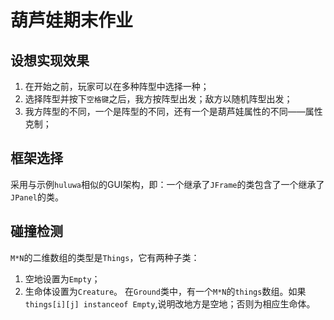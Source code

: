 # 葫芦娃期末作业

## 设想实现效果
1. 在开始之前，玩家可以在多种阵型中选择一种；
2. 选择阵型并按下`空格键`之后，我方按阵型出发；敌方以随机阵型出发；
3. 我方阵型的不同，一个是阵型的不同，还有一个是葫芦娃属性的不同——属性克制；


## 框架选择
采用与示例`huluwa`相似的GUI架构，即：一个继承了`JFrame`的类包含了一个继承了`JPanel`的类。

## 碰撞检测
`M*N`的二维数组的类型是`Things`，它有两种子类：
1. 空地设置为`Empty`；
2. 生命体设置为`Creature`。
在`Ground`类中，有一个`M*N`的`things`数组。如果`things[i][j] instanceof Empty`,说明改地方是空地；否则为相应生命体。